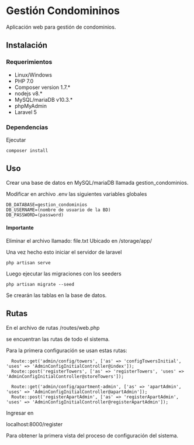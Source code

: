 # Gestión Condomininos
Aplicación web para gestión de condominios. 
## Instalación

### Requerimientos
* Linux/Windows
* PHP 7.0
* Composer version 1.7.*
* nodejs v8.*
* MySQL/mariaDB v10.3.*
* phpMyAdmin
* Laravel 5

### Dependencias

Ejecutar

```composer install```

## Uso

Crear una base de datos en MySQL/mariaDB llamada gestion_condominios.

Modificar en archivo .env las siguientes variables globales

```
DB_DATABASE=gestion_condominios
DB_USERNAME=(nombre de usuario de la BD)
DB_PASSWORD=(password)
```

#### Importante

Eliminar el archivo llamado: file.txt 
Ubicado en /storage/app/

Una vez hecho esto iniciar el servidor de laravel
 
```php artisan serve```


Luego ejecutar las migraciones con los seeders

```php artisan migrate --seed```

Se crearán las tablas en la base de datos.


## Rutas

En el archivo de rutas /routes/web.php 

se encuentran las rutas de todo el sistema.

Para la primera configuración se usan estas rutas:

```
  Route::get('admin/config/towers', ['as' => 'configTowersInitial', 'uses' => 'AdminConfigInitialController@index']);
  Route::post('registerTowers', ['as' => 'registerTowers', 'uses' => 'AdminConfigInitialController@storeTowers']);

  Route::get('admin/config/apartment-admin', ['as' => 'apartAdmin', 'uses' => 'AdminConfigInitialController@apartAdmin']);
  Route::post('registerApartAdmin', ['as' => 'registerApartAdmin', 'uses' => 'AdminConfigInitialController@registerApartAdmin']);
  ```

Ingresar en

localhost:8000/register

Para obtener la primera vista del proceso de configuración del sistema.